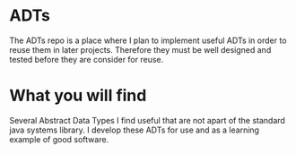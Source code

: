 # ADTs
The ADTs repo is a place where I plan to implement useful ADTs in order to reuse them in later projects.
Therefore they  must be well designed and tested before they are consider for reuse.

# What you will find 
Several Abstract Data Types I find useful that are not apart of the standard java systems library.
I develop these ADTs for use and as a learning example of good software. 
